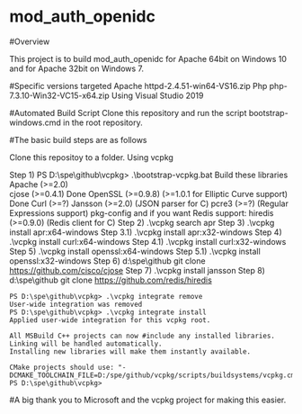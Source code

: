 
mod_auth_openidc
================

#Overview

This project is to build mod_auth_openidc for Apache  64bit on Windows 10 and for Apache 32bit on Windows 7.

#Specific versions targeted
Apache	httpd-2.4.51-win64-VS16.zip
Php		php-7.3.10-Win32-VC15-x64.zip
Using Visual Studio 2019

#Automated Build Script
Clone this repository and run the script bootstrap-windows.cmd in the root repository.

#The basic build steps are as follows

Clone this repositoy to a folder.
Using vcpkg 

Step 1) PS D:\spe\github\vcpkg> .\bootstrap-vcpkg.bat
	Build these libraries
		Apache (>=2.0)	
		cjose (>=0.4.1)
		Done OpenSSL (>=0.9.8) (>=1.0.1 for Elliptic Curve support)
		Done Curl (>=?)
		Jansson (>=2.0) (JSON parser for C)
		pcre3 (>=?) (Regular Expressions support)
		pkg-config
		and if you want Redis support:
		hiredis (>=0.9.0) (Redis client for C)
Step 2)   .\vcpkg search apr
Step 3)   .\vcpkg install apr:x64-windows
Step 3.1) .\vcpkg install apr:x32-windows
Step 4)   .\vcpkg install curl:x64-windows
Step 4.1) .\vcpkg install curl:x32-windows
Step 5)   .\vcpkg install openssl:x64-windows
Step 5.1) .\vcpkg install openssl:x32-windows
Step 6) d:\spe\github git clone https://github.com/cisco/cjose
Step 7) .\vcpkg install jansson
Step 8) d:\spe\github git clone https://github.com/redis/hiredis

	PS D:\spe\github\vcpkg> .\vcpkg integrate remove
	User-wide integration was removed
	PS D:\spe\github\vcpkg> .\vcpkg integrate install
	Applied user-wide integration for this vcpkg root.
	
	All MSBuild C++ projects can now #include any installed libraries.
	Linking will be handled automatically.
	Installing new libraries will make them instantly available.
	
	CMake projects should use: "-DCMAKE_TOOLCHAIN_FILE=D:/spe/github/vcpkg/scripts/buildsystems/vcpkg.cmake"
	PS D:\spe\github\vcpkg>




#A big thank you to Microsoft and the vcpkg project for making this easier.